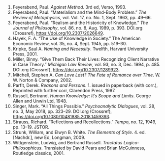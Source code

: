 1. Feyerabend, Paul. *Against Method*. 3rd ed, Verso, 1993.
2. Feyerabend, Paul. “Materialism and the Mind-Body Problem.” *The Review of Metaphysics*, vol. Vol. 17, no. No. 1, Sept. 1963, pp. 49–66.
3. Feyerabend, Paul. “Realism and the Historicity of Knowledge.” *The Journal of Philosophy*, vol. 86, no. 8, Aug. 1989, p. 393. DOI.org (Crossref), https://doi.org/10.2307/2026649.
4. Hayek, F. A. “The Use of Knowledge in Society.” The American Economic Review, vol. 35, no. 4, Sept. 1945, pp. 519–30.
5. Kripke, Saul A. *Naming and Necessity*. Twelfth, Harvard University Press, 2001.
6. Miller, Binny. “Give Them Back Their Lives: Recognizing Client Narrative in Case Theory.” *Michigan Law Review*, vol. 93, no. 3, Dec. 1994, p. 485. DOI.org (Crossref), https://doi.org/10.2307/1289923.
7. Mitchell, Stephen A. *Can Love Last? The Fate of Romance over Time*. W. W. Norton & Company, 2002.
8. Parfit, Derek. *Reasons and Persons*. 1. issued in paperback (with corr.), Reprinted with further corr, Clarendon Press, 1987.
9. Russell, Bertrand. *Human Knowledge: It’s Scope and Limits*. George Allen and Unwin Ltd, 1948.
10. Singer, Mark. “All Things Possible.” *Psychoanalytic Dialogues*, vol. 28, no. 3, May 2018, pp. 323–29. DOI.org (Crossref), https://doi.org/10.1080/10481885.2018.1459393.
11. Strauss, Richard. “Reflections and Recollections.” *Tempo*, no. 12, 1949, pp. 13–19. JSTOR.
12. Strunk, William, and Elwyn B. White. *The Elements of Style*. 4. ed. [Nachdr.], new Ed, Longman, 2009.
13. Wittgenstein, Ludwig, and Bertrand Russell. *Tractatus Logico-Philosophicus*. Translated by David Pears and Brian McGuinness, Routledge classics, 2001.
